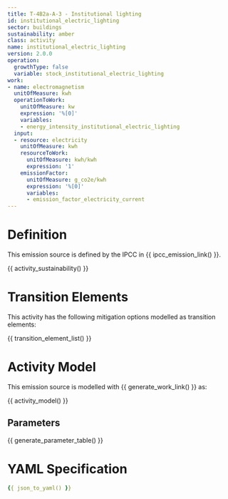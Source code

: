 ```yaml
---
title: T-4B2a-A-3 - Institutional lighting
id: institutional_electric_lighting
sector: buildings
sustainability: amber
class: activity
name: institutional_electric_lighting
version: 2.0.0
operation:
  growthType: false
  variable: stock_institutional_electric_lighting
work:
- name: electromagnetism
  unitOfMeasure: kwh
  operationToWork:
    unitOfMeasure: kw
    expression: '%[0]'
    variables:
    - energy_intensity_institutional_electric_lighting
  input:
  - resource: electricity
    unitOfMeasure: kwh
    resourceToWork:
      unitOfMeasure: kwh/kwh
      expression: '1'
    emissionFactor:
      unitOfMeasure: g_co2e/kwh
      expression: '%[0]'
      variables:
      - emission_factor_electricity_current
---
```

# Definition
This emission source is defined by the IPCC in {{ ipcc_emission_link() }}.


{{ activity_sustainability() }}

# Transition Elements

This activity has the following mitigation options modelled as transition elements:

{{ transition_element_list() }}

# Activity Model
This emission source is modelled with {{ generate_work_link() }} as:

{{ activity_model() }}

## Parameters

{{ generate_parameter_table() }}

# YAML Specification

```yaml
{{ json_to_yaml() }}
```

